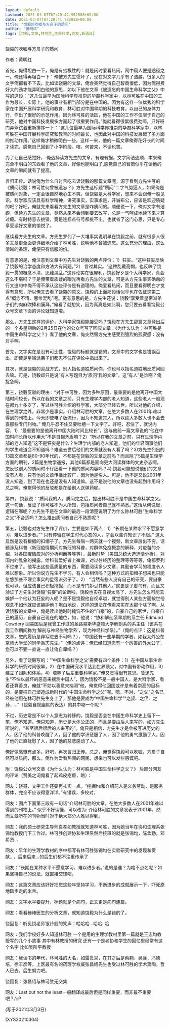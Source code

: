 ```yaml
---
layout: default
Lastmod: 2021-03-07T07:20:42.952888+00:00
date: 2021-03-07T07:20:41.722928+00:00
title: "饶毅的吹嘘与方舟子的质问"
author: "黄明红"
tags: [饶毅,文章,林可胜,生命科学,网友,新语丝]
---
```


饶毅的吹嘘与方舟子的质问

作者：黄明红

首先，俺得坦白一下，俺是有劣根性的：就是闲时爱看热闹，网中窥人便是途径之一。俺还得再坦白一下：俺被方先生惯坏了，现在对文字几乎有了洁癖，很多人的文字俺都看不下去。比如读饶毅的文章，俺会突然觉得自己智商很低，因为俺得费好大的劲才能弄明白他的意思，如以下他在文章《被遗忘的中国生命科学之父》中写的这段：“这几位最早为国际科学界推崇的华裔科学家中，以林可胜在中国的工作为最长，实际上，他的事业有相当部分是在中国的。因为有这样一位优秀的科学家在中国开展科学研究和教育，林可胜对中国早期的科技教育，以自己的身体力行，作出了很好的示范作用。因为林可胜的活跃，他在中国的工作不仅限于自己的研究，他对中国科技发展多方面起了很重要作用。”俺就看得很累很费劲啊，只好班门弄斧试着重新排序一下：“这几位最早为国际科学界推崇的华裔科学家中，以林可胜在中国开展科学研究和教育的时间最长，也因此对中国的科技发展起了多方面的推动作用。”这样俺才稍微明白一些。这样一来，他的一篇文章俺得花好长的时间才读完，感觉自己回到了小学阶段。嗐。何苦来，不读也罢。

为了让自己感觉好， 俺选择读方先生的文章，有理有据，文字简洁通顺，本来俺完全不明白的东西看了他的文章，好像也能明白了,感觉自己的智商似乎在读他的文章的瞬间就有了提高。

言归正传。话说俺为什么自讨苦吃去读饶毅的那篇文章呢，源于看到方先生写的《质问饶毅：林可胜何曾被遗忘？》方先生这标题“质问”二字气势逼人，如果俺是被质问对象，一定会很自然地心生不爽。但饶毅是大科学家，想来不会跟俺一般见识。科学家应该具有科学精神，讲究事实，实事求是，开诚布公，应该是欢迎质疑的吧？好吧，俺就先来看看方先生的文章是咋质问的。顺便说一下，俺对文字有洁癖，但读方先生的文章，竟然从来不会想到要去改写，总是一气呵成地读下来才算过瘾。有时特意去挑错，竟是连标点符号都挑不出，也就省了这门心思，只是专心享受读好文章的愉悦了。

继续看方先生的文章。方先生罗列了一大堆事实说明早在饶毅之前，就有很多人很多文章更全面更详细地介绍了林可胜，说明他不曾被遗忘。这么充分的理由，这么清晰的条理，俺便只有信服的份。

有意思的是，俺注意到文章中方先生对饶毅的两点评价：1）狂妄。“这种狂妄反映了饶毅的治学态度和方法大有问题。”2） 言过其实。“这种乱戴高帽，也反映了饶毅一贯的概念不清、思维混乱。”这评论实在很犀利，饶毅好歹是个大科学家，真会这么不堪吗？于是俺带着质疑的眼光再看方先生的文章，可是从方先生事实确凿的行文遣句中俺不得不承认这些评价是有道理的。俺爱看热闹，而且要看得明白才觉得有意思，所以俺又去看了饶毅的原文。饶毅的上面那段话似乎也在佐证这第二点“概念不清、思维混乱”呢。更有意思的是，方先生还说：饶毅“享受着星宿派弟子们的肉麻吹捧和膜拜。”俺看了就想笑，因为真真是如此啊，您只要去看看饶毅公众号文章下面的评论就知道啦。

那么，方先生这样的评价，大科学家饶毅能接受吗？饶毅在方先生那篇文章登出后的一个多星期后的2月25日在他的公众号写了回应文章：《为什么认为：林可胜是中国生命科学之父？》看了他的文章，俺突然替方先生感受到强烈的孤寂感：没有对手啊。

首先，文字实在是没有可比性，饶毅的标题就是错的，文章中的文字也是错误百出，即使是星宿派弟子们都忍不住在评论中指出来了。

其次，就是饶毅的迎战方式，别人指名道姓质问你，你也可以指名道姓地反质问回去嘛。可是，饶毅却只是说“有人写题目为‘质问’我的文章”，这“有人”是谁啊？俺捉急啊。

第三，饶毅反驳的理由：“对于林可胜，因为多种原因，最重要的是他离开中国大陆时间较长，所以在我的文章之前，只有生理学内部的老人知道，这些老人一般现在都九十多岁了，写过林可胜介绍的科学家，大部分已经去世，所以对他的介绍，在生理学之外，非常少是事实。介绍林可胜的文章，在绝大多数人在2001年难以得到的刊物上。今天即使电子版流行，因为不知道其人，所以绝大多数人也不会去查那些专门刊物。” 俺几乎忍不住又要吐槽一下文字了。好吧，忍住了，就说内容，1）“最重要的是他离开中国大陆时间比较长”，这与他前一篇文章说的“他在中国时间长所以作用大”不是自相矛盾嘛？2）“所以在我的文章之前，只有生理学内部的老人知道”这不是狂妄是什么？生理学内部的老人知道，他们的年轻同事他们的学生难道会不知道吗？难道去世后他们的文章就没有人看了吗？3)方先生列出的13篇文章都是80-90年代的，不都是在饶毅的文章之前吗？而且除了5篇是生理学方面的期刊，2篇是生物学通报，其他6篇都是面向更大阅读群体的文史杂志啊。您反驳别人的质问时不仔细看一下他的质问内容吗？4) 饶毅可能想说他们的文章没有人看，只有他的文章传播比较广，因为他是名人。可是，他不是又说2001年没人知道，到了现在也还是没有人知道嘛。这不是说他的文章也没有起到作用吗？总之啊，俺觉得他的反驳都是在给别人送弹药呢。

第四， 饶毅说：“质问我的人，质问完之后，提出林可胜不是中国生命科学之父。这一句话，反证了林可胜不为人所知，包括质问者自己就不熟悉。”这话从何说起，逻辑在哪呢？方先生不是在文章的最后一段清楚说明了为什么称林可胜“生命科学之父”不合适吗？怎么推出质问者自己不熟悉呢？

第五，饶毅也对方先生作了评价，主要是如下两点：1）“长期在某种水平不愿意学习、难以进步者。”“ 只有停留在学生时代心态的人，才会以些许知识了不起。” 这太显然是没有根据的扣帽子了。方先生每隔一两天就一个视频，新文章层出不穷，话题涉及科普（新冠疫情期间对新冠的科普，对群体免疫概念的解释，对疫苗的介绍，对各国疫情应对的分析判断等等等），最新时势（美国总统大选选情分析），对国内的乱象的揭露，给科普爱好者上微课，对过往经历的整理等等等等，俺都罗列不过来了。他写出这些高质量的东西，需要阅读多少文章，其勤奋学习的程度令人难以想象。所以你说方先生不学习，有人会相信吗？这种方式的扣帽子想来也只能忽悠那些不理会事实的星宿派弟子了。2） “当然有些人没有自己的研究，要自豪也可以，但应该自己积极挖掘，而不是专门妒忌其他人。”这更是子虚乌有，而且又验证了方先生对饶毅“狂妄”的论断啦。饶毅也实在自视太高了，方先生怎么可能去嫉妒一个他认为狂妄的人呢？是不是饶毅他自视卓越，就觉得别人某些方面按世俗观念不如他就应该嫉妒他？坦白地说，这样的想法在俺看来实在太那个啥了啊。从读饶毅的文章中，俺是读出他时时掩饰不住的“自豪”的，自豪自己的家世，自豪自己的履历，自豪自己现在的地位，如，他说：“协和解剖系早期的系主任 Edmund Cowdery 回美国后是我曾工作过的圣路易斯华盛顿大学解剖系的系主任（该系在我工作期间称为‘解剖与神经生物学系’，现为神经科学系）。”（俺的点评：这是科普文章，您的履历是非写进去不可吗？），“中国还有一些早期的学者，如我太外公在京师大学堂的同学秉志先生。”（俺的点评：俺已经知道您有一个厉害的外太公了，您可以不要一直说一直让俺自卑吗？）

另外，看了饶毅写的：“‘中国生命科学之父’需要有四个条件：1）在中国从事生命科学的研究时间很早，2）在中国研究水平达到世界顶尖，对中国有带动作用，3）建立了团队和体系，4）培养了后辈重要科学家。”俺又觉得很有意思。鲁迅先生“不惮以最坏的恶意来揣测中国人”，因为饶毅不是一般中国人，是大科学家，看着还算善良，俺就“不妨以善意来揣测”他，俺觉得他回国或许是有着崇高的目标的，是要把自己塑造成新时代的“中国生命科学之父”呢。嗯，不对，“之父”之名已经被他用在林可胜先生身上了，那他是要成为“中国生命科学”“之叔、之侄、之孙……”（饶毅自视幽默的表达）的其中哪一个呢？

不过，历史常是不以个人意志为转移的。饶毅是否会在中国生命科学史上留下一笔，俺不知道。俺只知道，历史是大体公正的，而且是要由后人来写的，如方先生所说的，“甚至很后很后的人来写的”。俺只是相信，方先生才是会被写进历史的人，因了他的科普唤醒了人，因了他的学识征服了人，因了他的勇气激励了人，因了他的正直抚慰了人，因了他的慈悲感动了人。

俺好像感慨有点多。好吧，再次言归正传。总之，俺觉得饶毅可以吹嘘，方舟子自然可以质问，那么，俺作为爱看热闹的网民，想来也可以发些感慨吧。

附：饶毅公众号文章《为什么认为：林可胜是中国生命科学之父？》 后部分网友的评论（赞美之词俺看了起鸡皮疙瘩，略）：

网友：饶哥，文字工作还要再扎实一点。“挖掘he和介绍前人是义务劳动，是服务群体，完全不应该得意洋洋。”有错误，多校对。

网友：图片下面第三段有一句话“介绍林可胜的文章，在绝大多数人在2001年难以得到的刊物上。” 似乎不好读懂，可以改为: 介绍林可胜的文章发表于2001年，然而文章所在的刊物当时对于绝大部分人难以得到。

网友：我的硕士研究生导师袁孝如教授就知道林可胜，因为她当年在协和生理系张锡均教授门下工作过。林可胜创建协和生理系然后接班的就是张锡均，陈孟勤，邓希贤…

网友：早年的生理学教材的序中都写有林可胜张锡均在实验研究中的发现和贡献…，后来后来…的后生们都不注重传承了

网友：“长期在某种水平不愿意学习、难以进步者。”说的是谁？为啥不点名呢？如果坚持自己的说法，就直接交锋呗。

网友：这篇文章应该好好把您这些年坚持学习，不断进步的成就展示一下，吓死原地踏步走的米帝。

网友：文字水平要提升，标题就是个病句，正文更是病句连篇。

网友：看看棒棒医生的分析文章，就知道饶毅为什么是错的了。

饶回复：听见饶老师银铃般的笑声：哈哈哈...哈哈..哈

网友：我们学校好多人知道林可胜 一个是用的生理学教材里第一篇就是王志均教授写的几个小故事 其中有林教授的研究 还有一个是老协和学生的回忆里经常有这个名字 比如吴阶平教授

网友：我读书的年代，林可胜的大名，如雷贯耳，在其之后是蔡翘，吴襄，冯德培，徐丰彦等。上医最有名的药理学权威张昌绍先生也受过林可胜的学术熏陶。哲人已去，后生努力吧。

饶回复：张昌绍与林可胜无交集

网友：Last but not the least一般翻译成最后但是同样重要，而非最不重要吧？/::P

(写于2021年3月3日)

(XYS20210304)

